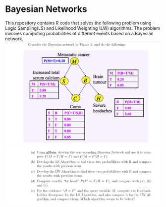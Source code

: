 # Bayesian Networks
This repository contains R code that solves the following problem using Logic Sampling(LS) and Likelihood Weighting (LW) algorithms. The problem involves computing probabilities of different events based on a Bayesian network.
![First](https://github.com/JamiaEMJMD/Bayesian-Networks/blob/main/Bayesian%20Networks-1/images/im1.png)
![Second](https://github.com/JamiaEMJMD/Bayesian-Networks/blob/main/Bayesian%20Networks-1/images/im2.png)
